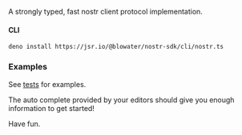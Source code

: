 A strongly typed, fast nostr client protocol implementation.

#### CLI

```
deno install https://jsr.io/@blowater/nostr-sdk/cli/nostr.ts
```

### Examples

See [tests](tests/example.test.ts) for examples.

The auto complete provided by your editors should give you enough information to get started!

Have fun.
